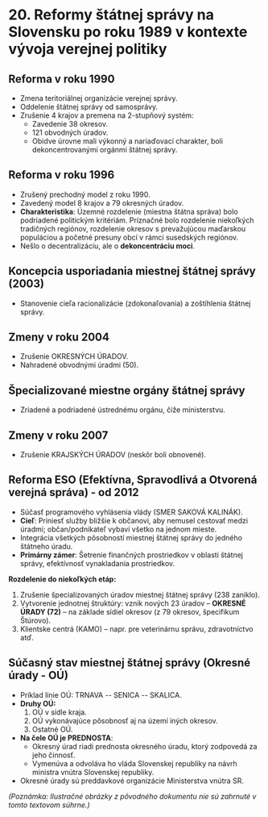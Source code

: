 # 20. Reformy štátnej správy na Slovensku po roku 1989 v kontexte vývoja verejnej politiky

## Reforma v roku 1990

-   Zmena teritoriálnej organizácie verejnej správy.
-   Oddelenie štátnej správy od samosprávy.
-   Zrušenie 4 krajov a premena na 2-stupňový systém:
    -   Zavedenie 38 okresov.
    -   121 obvodných úradov.
    -   Obidve úrovne mali výkonný a nariaďovací charakter, boli dekoncentrovanými orgánmi štátnej správy.

## Reforma v roku 1996

-   Zrušený prechodný model z roku 1990.
-   Zavedený model 8 krajov a 79 okresných úradov.
-   **Charakteristika**: Územné rozdelenie (miestna štátna správa) bolo podriadené politickým kritériám. Príznačné bolo rozdelenie niekoľkých tradičných regiónov, rozdelenie okresov s prevažujúcou maďarskou populáciou a početné presuny obcí v rámci susedských regiónov.
-   Nešlo o decentralizáciu, ale o **dekoncentráciu moci**.

## Koncepcia usporiadania miestnej štátnej správy (2003)

-   Stanovenie cieľa racionalizácie (zdokonaľovania) a zoštíhlenia štátnej správy.

## Zmeny v roku 2004

-   Zrušenie OKRESNÝCH ÚRADOV.
-   Nahradené obvodnými úradmi (50).

## Špecializované miestne orgány štátnej správy

-   Zriadené a podriadené ústrednému orgánu, čiže ministerstvu.

## Zmeny v roku 2007

-   Zrušenie KRAJSKÝCH ÚRADOV (neskôr boli obnovené).

## Reforma ESO (Efektívna, Spravodlivá a Otvorená verejná správa) - od 2012

-   Súčasť programového vyhlásenia vlády (SMER SAKOVÁ KALINÁK).
-   **Cieľ**: Priniesť služby bližšie k občanovi, aby nemusel cestovať medzi úradmi; občan/podnikateľ vybaví všetko na jednom mieste.
-   Integrácia všetkých pôsobností miestnej štátnej správy do jedného štátneho úradu.
-   **Primárny zámer**: Šetrenie finančných prostriedkov v oblasti štátnej správy, efektívnosť vynakladania prostriedkov.

**Rozdelenie do niekoľkých etáp:**
1.  Zrušenie špecializovaných úradov miestnej štátnej správy (238 zaniklo).
2.  Vytvorenie jednotnej štruktúry: vznik nových 23 úradov – **OKRESNÉ ÚRADY (72)** – na základe sídiel okresov (z 79 okresov, špecifikum Štúrovo).
3.  Klientske centrá (KAMO) – napr. pre veterinárnu správu, zdravotníctvo atď.

## Súčasný stav miestnej štátnej správy (Okresné úrady - OÚ)

-   Príklad línie OÚ: TRNAVA -- SENICA -- SKALICA.
-   **Druhy OÚ:**
    1.  OÚ v sídle kraja.
    2.  OÚ vykonávajúce pôsobnosť aj na území iných okresov.
    3.  Ostatné OÚ.
-   **Na čele OÚ je PREDNOSTA**:
    -   Okresný úrad riadi prednosta okresného úradu, ktorý zodpovedá za jeho činnosť.
    -   Vymenúva a odvoláva ho vláda Slovenskej republiky na návrh ministra vnútra Slovenskej republiky.
-   Okresné úrady sú preddavkové organizácie Ministerstva vnútra SR.

*(Poznámka: Ilustračné obrázky z pôvodného dokumentu nie sú zahrnuté v tomto textovom súhrne.)*

